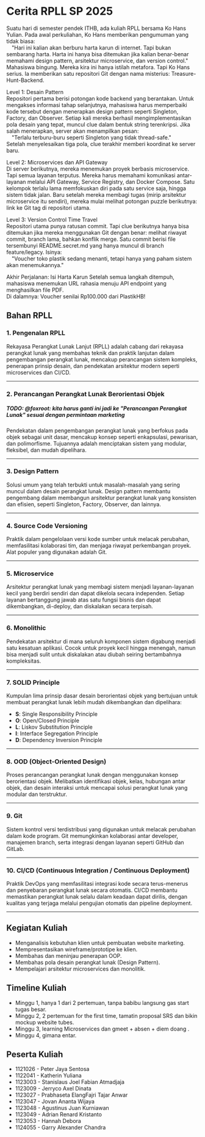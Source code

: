 # Cerita RPLL SP 2025

Suatu hari di semester pendek ITHB, ada kuliah RPLL bersama Ko Hans Yulian. 
Pada awal perkuliahan, Ko Hans memberikan pengumuman yang tidak biasa:  
&emsp;"Hari ini kalian akan berburu harta karun di internet. Tapi bukan sembarang harta. Harta ini hanya bisa ditemukan jika kalian benar-benar memahami design pattern, arsitektur microservice, dan version control."  
Mahasiswa bingung. Mereka kira ini hanya istilah metafora. Tapi Ko Hans serius. Ia memberikan satu repositori Git dengan nama misterius: Treasure-Hunt-Backend.

Level 1: Desain Pattern  
Repositori pertama berisi potongan kode backend yang berantakan. Untuk mengakses informasi tahap selanjutnya, mahasiswa harus memperbaiki kode tersebut dengan menerapkan design pattern seperti Singleton, Factory, dan Observer.
Setiap kali mereka berhasil mengimplementasikan pola desain yang tepat, muncul clue dalam bentuk string terenkripsi. Jika salah menerapkan, server akan menampilkan pesan:  
&emsp;"Terlalu terburu-buru seperti Singleton yang tidak thread-safe."  
Setelah menyelesaikan tiga pola, clue terakhir memberi koordinat ke server baru.

Level 2: Microservices dan API Gateway  
Di server berikutnya, mereka menemukan proyek berbasis microservice. Tapi semua layanan terputus. Mereka harus memahami komunikasi antar-layanan melalui API Gateway, Service Registry, dan Docker Compose.
Satu kelompok terlalu lama memfokuskan diri pada satu service saja, hingga sistem tidak jalan. Baru setelah mereka membagi tugas (mirip arsitektur microservice itu sendiri), mereka mulai melihat potongan puzzle berikutnya: link ke Git tag di repositori utama.  

Level 3: Version Control Time Travel  
Repositori utama punya ratusan commit. Tapi clue berikutnya hanya bisa ditemukan jika mereka menggunakan Git dengan benar: melihat riwayat commit, branch lama, bahkan konflik merge.
Satu commit berisi file tersembunyi README.secret.md yang hanya muncul di branch feature/legacy.
Isinya:  
&emsp;"Voucher toko plastik sedang menanti, tetapi hanya yang paham sistem akan menemukannya."

Akhir Perjalanan: Isi Harta Karun
Setelah semua langkah ditempuh, mahasiswa menemukan URL rahasia menuju API endpoint yang menghasilkan file PDF.  
Di dalamnya: Voucher senilai Rp100.000 dari PlastikHB!


## Bahan RPLL

### 1. Pengenalan RPLL

Rekayasa Perangkat Lunak Lanjut (RPLL) adalah cabang dari rekayasa perangkat lunak yang membahas teknik dan praktik lanjutan dalam pengembangan perangkat lunak, mencakup perancangan sistem kompleks, penerapan prinsip desain, dan pendekatan arsitektur modern seperti microservices dan CI/CD.

---

### 2. Perancangan Perangkat Lunak Berorientasi Objek

##### TODO: @foxroot: kita harus ganti ini jadi ke "Perancangan Perangkat Lunak" sesuai dengan permintaan marketing

Pendekatan dalam pengembangan perangkat lunak yang berfokus pada objek sebagai unit dasar, mencakup konsep seperti enkapsulasi, pewarisan, dan polimorfisme. Tujuannya adalah menciptakan sistem yang modular, fleksibel, dan mudah dipelihara.

---

### 3. Design Pattern

Solusi umum yang telah terbukti untuk masalah-masalah yang sering muncul dalam desain perangkat lunak. Design pattern membantu pengembang dalam membangun arsitektur perangkat lunak yang konsisten dan efisien, seperti Singleton, Factory, Observer, dan lainnya.

---

### 4. Source Code Versioning

Praktik dalam pengelolaan versi kode sumber untuk melacak perubahan, memfasilitasi kolaborasi tim, dan menjaga riwayat perkembangan proyek. Alat populer yang digunakan adalah Git.

---

### 5. Microservice

Arsitektur perangkat lunak yang membagi sistem menjadi layanan-layanan kecil yang berdiri sendiri dan dapat dikelola secara independen. Setiap layanan bertanggung jawab atas satu fungsi bisnis dan dapat dikembangkan, di-deploy, dan diskalakan secara terpisah.

---

### 6. Monolithic

Pendekatan arsitektur di mana seluruh komponen sistem digabung menjadi satu kesatuan aplikasi. Cocok untuk proyek kecil hingga menengah, namun bisa menjadi sulit untuk diskalakan atau diubah seiring bertambahnya kompleksitas.

---

### 7. SOLID Principle

Kumpulan lima prinsip dasar desain berorientasi objek yang bertujuan untuk membuat perangkat lunak lebih mudah dikembangkan dan dipelihara:

- **S**: Single Responsibility Principle
- **O**: Open/Closed Principle
- **L**: Liskov Substitution Principle
- **I**: Interface Segregation Principle
- **D**: Dependency Inversion Principle

---

### 8. OOD (Object-Oriented Design)

Proses perancangan perangkat lunak dengan menggunakan konsep berorientasi objek. Melibatkan identifikasi objek, kelas, hubungan antar objek, dan desain interaksi untuk mencapai solusi perangkat lunak yang modular dan terstruktur.

---

### 9. Git

Sistem kontrol versi terdistribusi yang digunakan untuk melacak perubahan dalam kode program. Git memungkinkan kolaborasi antar developer, manajemen branch, serta integrasi dengan layanan seperti GitHub dan GitLab.

---

### 10. CI/CD (Continuous Integration / Continuous Deployment)

Praktik DevOps yang memfasilitasi integrasi kode secara terus-menerus dan penyebaran perangkat lunak secara otomatis. CI/CD membantu memastikan perangkat lunak selalu dalam keadaan dapat dirilis, dengan kualitas yang terjaga melalui pengujian otomatis dan pipeline deployment.

---

## Kegiatan Kuliah

- Menganalisis kebutuhan klien untuk pembuatan website marketing.
- Mempresentasikan wireframe/prototipe ke klien.
- Membahas dan meninjau penerapan OOP.
- Membahas pola desain perangkat lunak (Design Pattern).
- Mempelajari arsitektur microservices dan monolitik.

## Timeline Kuliah

- Minggu 1, hanya 1 dari 2 pertemuan, tanpa babibu langsung gas start tugas besar.
- Minggu 2, 2 pertemuan for the first time, tamatin proposal SRS dan bikin mockup website tubes.
- Minggu 3, learning Microservices dan gmeet + absen + diem doang .
- Minggu 4, gimana entar.

## Peserta Kuliah
- 1121026 - Peter Jaya Sentosa
- 1122041 - Katherin Yuliana
- 1123003 - Stanislaus Joel Fabian Atmadjaja
- 1123009 - Jerryco Axel Dinata
- 1123027 - Prabhaseta ElangFajri Tajar Anwar
- 1123047 - Jovan Ananta Wijaya
- 1123048 - Agustinus Juan Kurniawan
- 1123049 - Adrian Renard Kristanto
- 1123053 - Hannah Debora
- 1124055 - Garry Alexander Chandra